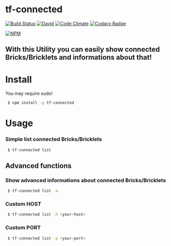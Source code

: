 # tf-connected
[![Build Status](https://travis-ci.org/fscherwi/tf-connected.svg)](https://travis-ci.org/fscherwi/tf-connected) [![David](https://david-dm.org/fscherwi/tf-connected.svg)](https://david-dm.org/fscherwi/tf-connected) [![Code Climate](https://codeclimate.com/github/fscherwi/tf-connected/badges/gpa.svg)](https://codeclimate.com/github/fscherwi/tf-connected) [![Codacy Badge](https://www.codacy.com/project/badge/7d34af447e234a57ae8b3daf348c02f5)](https://www.codacy.com/app/florian-scherwitzl/tf-connected)

[![NPM](https://nodei.co/npm/tf-connected.png)](https://npmjs.com/packages/tf-connected/)

## With this Utility you can  easily show connected Bricks/Bricklets and informations about that!
# Install
You may require sudo!

```bash
 $ npm install -g tf-connected
```

# Usage
### Simple list connected Bricks/Bricklets

```bash
 $ tf-connected list
```
## Advanced functions
### Show advanced informations about connected Bricks/Bricklets

```bash
 $ tf-connected list -a
```

### Custom HOST

```bash
 $ tf-connected list -h <your-host>
```

### Custom PORT

```bash
 $ tf-connected list -p <your-port>
```
